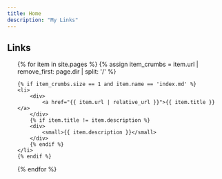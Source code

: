 ```yaml
---
title: Home
description: "My Links"
---
```


## Links

<ul>
{% for item in site.pages %}
	{% assign item_crumbs = item.url | remove_first: page.dir | split: '/' %}

	{% if item_crumbs.size == 1 and item.name == 'index.md' %}
	<li>
		<div>
			<a href="{{ item.url | relative_url }}">{{ item.title }}</a>
		</div>
		{% if item.title != item.description %}
		<div>
			<small>{{ item.description }}</small>
		</div>
		{% endif %}
	</li>
	{% endif %}
{% endfor %}
</ul>
